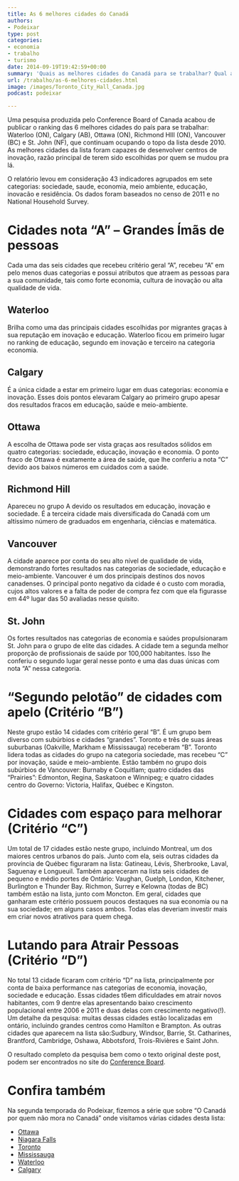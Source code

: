 ```yaml
---
title: As 6 melhores cidades do Canadá
authors:
- Podeixar
type: post
categories:
- economia
- trabalho
- turismo
date: 2014-09-19T19:42:59+00:00
summary: 'Quais as melhores cidades do Canadá para se trabalhar? Qual a com que possui melhor sistema de saúde? Qual tem o melhor sistema educacional? Em que lugar realmente está dando dinheiro? Qual delas você deveria pensar duas vezes antes de se mudar? '
url: /trabalho/as-6-melhores-cidades.html
image: /images/Toronto_City_Hall_Canada.jpg
podcast: podeixar

---
```

Uma pesquisa produzida pelo Conference Board of Canada acabou de publicar o ranking das 6 melhores cidades do país para se trabalhar: Waterloo (ON), Calgary (AB), Ottawa (ON), Richmond HIll (ON), Vancouver (BC) e St. John (NF), que continuam ocupando o topo da lista desde 2010. As melhores cidades da lista foram capazes de desenvolver centros de inovação, razão principal de terem sido escolhidas por quem se mudou pra lá.

O relatório levou em consideração 43 indicadores agrupados em sete categorias: sociedade, saude, economia, meio ambiente, educação, inovacão e residência. Os dados foram baseados no censo de 2011 e no National Household Survey.

# Cidades nota &#8220;A&#8221; &#8211; Grandes Ímãs de pessoas

Cada uma das seis cidades que recebeu critério geral &#8220;A&#8221;, recebeu &#8220;A&#8221; em pelo menos duas categorias e possui atributos que atraem as pessoas para a sua comunidade, tais como forte economia, cultura de inovação ou alta qualidade de vida.

## Waterloo

Brilha como uma das principais cidades escolhidas por migrantes graças à sua reputação em inovação e educação. Waterloo ficou em primeiro lugar no ranking de educação, segundo em inovação e terceiro na categoria economia.

## Calgary

É a única cidade a estar em primeiro lugar em duas categorias: economia e inovação. Esses dois pontos elevaram Calgary ao primeiro grupo apesar dos resultados fracos em educação, saúde e meio-ambiente.

## Ottawa

A escolha de Ottawa pode ser vista graças aos resultados sólidos em quatro categorias: sociedade, educação, inovação e economia. O ponto fraco de Ottawa é exatamente a área de saúde, que lhe conferiu a nota &#8220;C&#8221; devido aos baixos números em cuidados com a saúde.

## Richmond Hill

Apareceu no grupo A devido os resultados em educação, inovação e sociedade. É a terceira cidade mais diversificada do Canadá com um altíssimo número de graduados em engenharia, ciências e matemática.

## Vancouver

A cidade aparece por conta do seu alto nível de qualidade de vida, demonstrando fortes resultados nas categorias de sociedade, educação e meio-ambiente. Vancouver é um dos principais destinos dos novos canadenses. O principal ponto negativo da cidade é o custo com moradia, cujos altos valores e a falta de poder de compra fez com que ela figurasse em 44º lugar das 50 avaliadas nesse quisito.

## St. John

Os fortes resultados nas categorias de economia e saúdes propulsionaram St. John para o grupo de elite das cidades. A cidade tem a segunda melhor proporção de profissionais de saúde por 100,000 habitantes. Isso lhe conferiu o segundo lugar geral nesse ponto e uma das duas únicas com nota &#8220;A&#8221; nessa categoria.

# &#8220;Segundo pelotão&#8221; de cidades com apelo (Critério &#8220;B&#8221;)

Neste grupo estão 14 cidades com critério geral &#8220;B&#8221;. É um grupo bem diverso com subúrbios e cidades &#8220;grandes&#8221;. Toronto e três de suas áreas suburbanas (Oakville, Markham e Mississauga) receberam &#8220;B&#8221;. Toronto lidera todas as cidades do grupo na categoria sociedade, mas recebeu &#8220;C&#8221; por inovação, saúde e meio-ambiente. Estão também no grupo dois subúrbios de Vancouver: Burnaby e Coquitlam; quatro cidades das &#8220;Prairies&#8221;: Edmonton, Regina, Saskatoon e Winnipeg; e quatro cidades centro do Governo: Victoria, Halifax, Québec e Kingston.

# Cidades com espaço para melhorar (Critério &#8220;C&#8221;)

Um total de 17 cidades estão neste grupo, incluindo Montreal, um dos maiores centros urbanos do país. Junto com ela, seis outras cidades da província de Québec figuraram na lista: Gatineau, Lévis, Sherbrooke, Laval, Saguenay e Longueuil. Também apareceram na lista seis cidades de pequeno e médio portes de Ontário: Vaughan, Guelph, London, Kitchener, Burlington e Thunder Bay. Richmon, Surrey e Kelowna (todas de BC) também estão na lista, junto com Moncton. Em geral, cidades que ganharam este critério possuem poucos destaques na sua economia ou na sua sociedade; em alguns casos ambos. Todas elas deveriam investir mais em criar novos atrativos para quem chega.

# Lutando para Atrair Pessoas (Critério &#8220;D&#8221;)

No total 13 cidade ficaram com critério &#8220;D&#8221; na lista, principalmente por conta de baixa performance nas categorias de economia, inovação, sociedade e educação. Essas cidades t6em dificuldades em atrair novos habitantes, com 9 dentre elas apresentando baixo crescimento populacional entre 2006 e 2011 e duas delas com crescimento negativo(!). Um detalhe da pesquisa: muitas dessas cidades estão localizadas em ontário, incluindo grandes centros como Hamilton e Brampton. As outras cidades que aparecem na lista são:Sudbury, Windsor, Barrie, St. Catharines, Brantford, Cambridge, Oshawa, Abbotsford, Trois-Rivières e Saint John.

O resultado completo da pesquisa bem como o texto original deste post, podem ser encontrados no site do <a href="http://www.conferenceboard.ca/press/newsrelease/14-09-18/six_canadian_cities_out_of_50_receive_top_marks_for_attracting_newcomers.aspx" target="_blank" rel="noopener noreferrer">Conference Board</a>.

# Confira também

Na segunda temporada do Podeixar, fizemos a série que sobre &#8220;O Canadá por quem não mora no Canadá&#8221; onde visitamos várias cidades desta lista:

  * <a title="#2.02 Canada pra quem não mora no Canadá. Parte 1: Ottawa" href="http://www.podeixar.com/canada-pra-quem-nao-mora-no-canada-ottawa/" target="_blank" rel="noopener noreferrer">Ottawa</a>
  * <a title="#2.03 Canadá por quem não mora no Canadá. Parte 2: Niagara Falls" href="http://www.podeixar.com/canada-pra-quem-nao-mora-no-canada-niagara/" target="_blank" rel="noopener noreferrer">Niagara Falls</a>
  * <a title="#2.05 Canadá por quem não mora no Canadá: Toronto" href="http://www.podeixar.com/canada-por-quem-nao-mora-no-canada-toronto/" target="_blank" rel="noopener noreferrer">Toronto</a>
  * <a title="#2.04 Canadá por quem não mora no Canadá: Mississauga" href="http://www.podeixar.com/canada-por-quem-nao-mora-no-canada-mississauga/" target="_blank" rel="noopener noreferrer">Mississauga</a>
  * <a title="#2.06 O Canadá por quem não mora no Canadá: Waterloo" href="http://www.podeixar.com/canada-por-quem-nao-mora-no-canada-waterloo/" target="_blank" rel="noopener noreferrer">Waterloo</a>
  * <a title="#2.07 O Canadá por quem não mora no Canadá: Calgary" href="http://www.podeixar.com/o-canada-por-quem-nao-mora-no-canada-calgary/" target="_blank" rel="noopener noreferrer">Calgary</a>